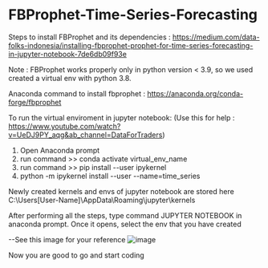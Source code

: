 # FBProphet-Time-Series-Forecasting
Steps to install FBProphet and its dependencies : https://medium.com/data-folks-indonesia/installing-fbprophet-prophet-for-time-series-forecasting-in-jupyter-notebook-7de6db09f93e

Note : FBProphet works properly only in python version < 3.9, so we used created a virtual env with python 3.8.

Anaconda command to install fbprophet : https://anaconda.org/conda-forge/fbprophet

To run the virtual enviroment in jupyter notebook: (Use this for help : https://www.youtube.com/watch?v=UeDJ9PY_aqg&ab_channel=DataForTraders)
  1. Open Anaconda prompt
  2. run command >> conda activate virtual_env_name
  3. run command >> pip install --user ipykernel
  4. python -m ipykernel install --user --name=time_series
  
Newly created kernels and envs of jupyter notebook are stored here
C:\Users\[User-Name]\AppData\Roaming\jupyter\kernels

After performing all the steps, type command JUPYTER NOTEBOOK in anaconda prompt.
Once it opens, select the env that you have created

--See this image for your reference
![image](https://user-images.githubusercontent.com/37772760/232401414-42c9be77-db8d-4457-80ab-1a4350873ffd.png)

Now you are good to go and start coding

